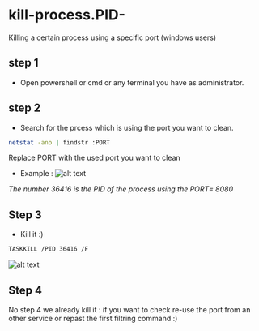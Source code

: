 # kill-process.PID-
Killing a certain process using a specific port (windows users)

## step 1

* Open powershell or cmd or any terminal you have as administrator.

## step 2

* Search for the prcess which is using the port you want to clean.

```bash
netstat -ano | findstr :PORT
```

Replace PORT with the used port you want to clean

* Example : 
![alt text](https://github.com/ibrahim-mestadi/kill-process.PID-/blob/main/images/tst.png)

*The number 36416 is the PID of the process using the PORT= 8080*

## Step 3

* Kill it :)

```bash
TASKKILL /PID 36416 /F
```
![alt text](https://github.com/ibrahim-mestadi/kill-process.PID-/blob/main/images/pst.png)

## Step 4

No step 4 we already kill it : if you want to check re-use the port from an other service or repast the first filtring command :)   



